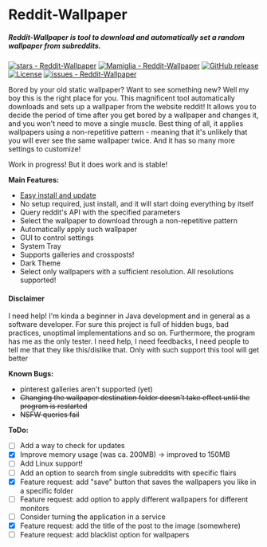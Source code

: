 Reddit-Wallpaper
======
##### Reddit-Wallpaper is tool to download and automatically set a random wallpaper from subreddits.
[![stars - Reddit-Wallpaper](https://img.shields.io/github/stars/Mamiglia/Reddit-Wallpaper?style=social)](https://github.com/Mamiglia/Reddit-Wallpaper)
[![Mamiglia - Reddit-Wallpaper](https://img.shields.io/static/v1?label=Mamiglia&message=Reddit-Wallpaper&color=violet&logo=github)](https://github.com/Mamiglia/Reddit-Wallpaper)
[![GitHub release](https://img.shields.io/github/release/Mamiglia/Reddit-Wallpaper?include_prereleases=&sort=semver&color=blueviolet)](https://github.com/Mamiglia/Reddit-Wallpaper/releases/)
[![License](https://img.shields.io/badge/License-MIT-blue)](#license)
[![issues - Reddit-Wallpaper](https://img.shields.io/github/issues/Mamiglia/Reddit-Wallpaper)](https://github.com/Mamiglia/Reddit-Wallpaper/issues)

Bored by your old static wallpaper? Want to see something new? Well my boy this is the right place for you. 
This magnificent tool automatically downloads and sets up a wallpaper from the website reddit!
It allows you to decide the period of time after you get bored by a wallpaper and changes it, and you won't need to move a single muscle.
Best thing of all, it applies wallpapers using a non-repetitive pattern - meaning that it's unlikely that you will ever see the same wallpaper twice.
And it has so many more settings to customize!

Work in progress! But it does work and is stable!

**Main Features:**
- [Easy install and update](https://github.com/Mamiglia/Reddit-Wallpaper/blob/main/Installer/Installation.md)
- No setup required, just install, and it will start doing everything by itself
- Query reddit's API with the specified parameters
- Select the wallpaper to download through a non-repetitive pattern
- Automatically apply such wallpaper 
- GUI to control settings
- System Tray
- Supports galleries and crossposts!
- Dark Theme
- Select only wallpapers with a sufficient resolution. All resolutions supported!

#### Disclaimer
I need help! I'm kinda a beginner in Java development and in general as a software developer. For sure this project is full of hidden bugs, bad practices, unoptimal implementations and so on. Furthermore, the program has me as the only tester.
I need help, I need feedbacks, I need people to tell me that they like this/dislike that. Only with such support this tool will get better

**Known Bugs:**
- pinterest galleries aren't supported (yet)
- <del>Changing the wallpaper destination folder doesn't take effect until the program is restarted</del>
- <del>NSFW queries fail</del>

**ToDo:**
- [ ] Add a way to check for updates
- [x] Improve memory usage (was ca. 200MB) -> improved to 150MB
- [ ] Add Linux support!
- [ ] Add an option to search from single subreddits with specific flairs
- [x] Feature request: add "save" button that saves the wallpapers you like in a specific folder
- [ ] Feature request: add option to apply different wallpapers for different monitors
- [ ] Consider turning the application in a service
- [x] Feature request: add the title of the post to the image (somewhere)
- [ ] Feature request: add blacklist option for wallpapers
